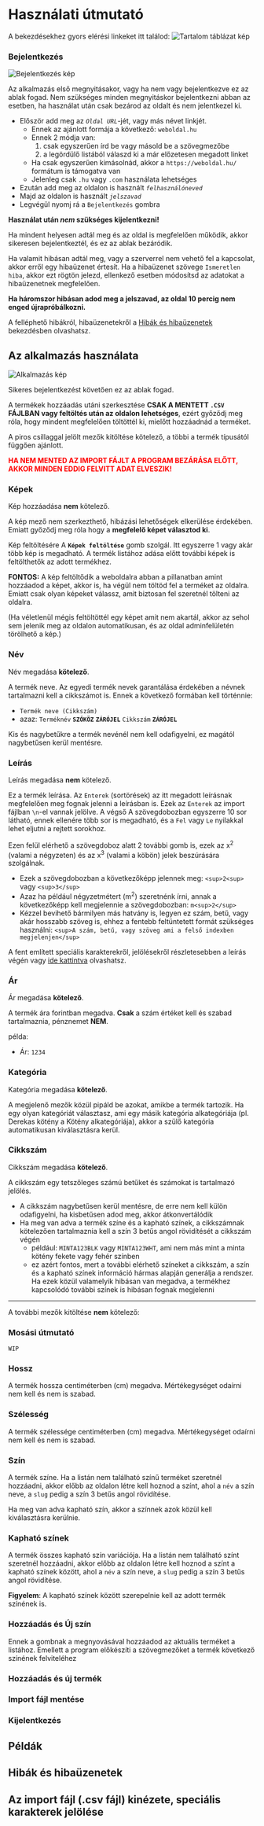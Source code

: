 # Használati útmutató

A bekezdésekhez gyors elérési linkeket itt találod:
![Tartalom táblázat kép](https://github.com/dhemeira/kotenyek-import/blob/master/readme_images/tableofcontents.png?raw=true)

### Bejelentkezés

![Bejelentkezés kép](https://github.com/dhemeira/kotenyek-import/blob/master/readme_images/bejelentkezes.png?raw=true)

Az alkalmazás első megnyitásakor, vagy ha nem vagy bejelentkezve ez az ablak fogad.
Nem szükséges minden megnyitáskor bejelentkezni abban az esetben, ha használat után csak bezárod az oldalt és nem jelentkezel ki.

- Először add meg az _`Oldal URL`_-jét, vagy más névet linkjét.
  - Ennek az ajánlott formája a következő: `weboldal.hu`
  - Ennek 2 módja van:
    <ol type="1">
      <li>csak egyszerűen írd be vagy másold be a szövegmezőbe</li>
      <li>a legördülő listából válaszd ki a már előzetesen megadott linket</li>
    </ol>
  - Ha csak egyszerűen kimásolnád, akkor a `https://weboldal.hu/` formátum is támogatva van
  - Jelenleg csak `.hu` vagy `.com` használata lehetséges
- Ezután add meg az oldalon is használt _`felhasználóneved`_
- Majd az oldalon is használt _`jelszavad`_
- Legvégül nyomj rá a `Bejelentkezés` gombra

**Használat után _nem_ szükséges kijelentkezni!**

Ha mindent helyesen adtál meg és az oldal is megfelelően működik, akkor sikeresen bejelentkeztél, és ez az ablak bezáródik.

Ha valamit hibásan adtál meg, vagy a szerverrel nem vehető fel a kapcsolat, akkor erről egy hibaüzenet értesít. Ha a hibaüzenet szövege `Ismeretlen hiba`, akkor ezt rögtön jelezd, ellenkező esetben módosítsd az adatokat a hibaüzenetnek megfelelően.

**Ha háromszor hibásan adod meg a jelszavad, az oldal 10 percig nem enged újrapróbálkozni.**

A felléphető hibákról, hibaüzenetekről a [Hibák és hibaüzenetek](#hibák-és-hibaüzenetek) bekezdésben olvashatsz.

## Az alkalmazás használata

![Alkalmazás kép](https://github.com/dhemeira/kotenyek-import/blob/master/readme_images/alkalmazas.png?raw=true)

Sikeres bejelentkezést követően ez az ablak fogad.

A termékek hozzáadás utáni szerkesztése **CSAK A MENTETT `.CSV` FÁJLBAN vagy feltöltés után az oldalon lehetséges**, ezért győződj meg róla, hogy mindent megfelelően töltöttél ki, mielőtt hozzáadnád a terméket.

A piros csillaggal jelölt mezők kitöltése kötelező, a többi a termék típusától függően ajánlott.

<b style="color:red">
HA NEM MENTED AZ IMPORT FÁJLT A PROGRAM BEZÁRÁSA ELŐTT, AKKOR MINDEN EDDIG FELVITT ADAT ELVESZIK!
</b>

### Képek

Kép hozzáadása **nem** kötelező.

A kép mező nem szerkezthető, hibázási lehetőségek elkerülése érdekében. Emiatt győződj meg róla hogy a **megfelelő képet választod ki**.

Kép feltöltésére A **`Képek feltöltése`** gomb szolgál. Itt egyszerre 1 vagy akár több kép is megadható. A termék listához adása előtt további képek is feltölthetők az adott termékhez.

**FONTOS:** A kép feltöltődik a weboldalra abban a pillanatban amint hozzáadod a képet, akkor is, ha végül nem töltöd fel a terméket az oldalra. Emiatt csak olyan képeket válassz, amit biztosan fel szeretnél tölteni az oldalra.

(Ha véletlenül mégis feltöltöttél egy képet amit nem akartál, akkor az sehol sem jelenik meg az oldalon automatikusan, és az oldal adminfelületén törölhető a kép.)

### Név

Név megadása **kötelező**.

A termék neve. Az egyedi termék nevek garantálása érdekében a névnek tartalmazni kell a cikkszámot is. Ennek a következő formában kell történnie:

- `Termék neve (Cikkszám)`
- azaz: `Terméknév` **`SZÓKÖZ`** **`ZÁRÓJEL`** `Cikkszám` **`ZÁRÓJEL`**

Kis és nagybetűkre a termék nevénél nem kell odafigyelni, ez magától nagybetűsen kerül mentésre.

### Leírás

Leírás megadása **nem** kötelező.

Ez a termék leírása. Az `Enterek` (sortörések) az itt megadott leírásnak megfelelően meg fognak jelenni a leírásban is. Ezek az `Enterek` az import fájlban `\n`-el vannak jelölve. A végső A szövegdobozban egyszerre 10 sor látható, ennek ellenére több sor is megadható, és a `Fel` vagy `Le` nyilakkal lehet eljutni a rejtett sorokhoz.

Ezen felül elérhető a szövegdoboz alatt 2 további gomb is, ezek az x<sup>2</sup> (valami a négyzeten) és az x<sup>3</sup> (valami a köbön) jelek beszúrására szolgálnak.

- Ezek a szövegdobozban a következőképp jelennek meg: `<sup>2<sup>` vagy `<sup>3</sup>`
- Azaz ha például négyzetmétert (m<sup>2</sup>) szeretnénk írni, annak a következőképp kell megjelennie a szövegdobozban: `m<sup>2</sup>`
- Kézzel bevihető bármilyen más hatvány is, legyen ez szám, betű, vagy akár hosszabb szöveg is, ehhez a fentebb feltüntetett formát szükséges használni: `<sup>A szám, betű, vagy szöveg ami a felső indexben megjelenjen</sup>`

A fent említett speciális karakterekről, jelölésekről részletesebben a leírás végén vagy [ide kattintva](#az-import-fájl-csv-fájl-kinézete-speciális-karakterek-jelölése) olvashatsz.

### Ár

Ár megadása **kötelező**.

A termék ára forintban megadva. **Csak** a szám értéket kell és szabad tartalmaznia, pénznemet **NEM**.

példa:

- Ár: `1234`

### Kategória

Kategória megadása **kötelező**.

A megjelenő mezők közül pipáld be azokat, amikbe a termék tartozik.
Ha egy olyan kategóriát választasz, ami egy másik kategória alkategóriája (pl. Derekas kötény a Kötény alkategóriája), akkor a szülő kategória automatikusan kiválasztásra kerül.

### Cikkszám

Cikkszám megadása **kötelező**.

A cikkszám egy tetszőleges számú betűket és számokat is tartalmazó jelölés.

- A cikkszám nagybetűsen kerül mentésre, de erre nem kell külön odafigyelni, ha kisbetűsen adod meg, akkor átkonvertálódik
- Ha meg van adva a termék színe és a kapható színek, a cikkszámnak kötelezően tartalmaznia kell a szín 3 betűs angol rövidítését a cikkszám végén
  - például: `MINTA123BLK` vagy `MINTA123WHT`, ami nem más mint a minta kötény fekete vagy fehér színben
  - ez azért fontos, mert a további elérhető színeket a cikkszám, a szín és a kapható színek információ hármas alapján generálja a rendszer. Ha ezek közül valamelyik hibásan van megadva, a termékhez kapcsolódó további színek is hibásan fognak megjelenni

---

A további mezők kitöltése **nem** kötelező:

### Mosási útmutató

`WIP`

### Hossz

A termék hossza centiméterben (cm) megadva. Mértékegységet odaírni nem kell és nem is szabad.

### Szélesség

A termék szélessége centiméterben (cm) megadva. Mértékegységet odaírni nem kell és nem is szabad.

### Szín

A termék színe. Ha a listán nem található színű terméket szeretnél hozzáadni, akkor előbb az oldalon létre kell hoznod a színt, ahol a `név` a szín neve, a `slug` pedig a szín 3 betűs angol rövidítése.

Ha meg van adva kapható szín, akkor a színnek azok közül kell kiválasztásra kerülnie.

### Kapható színek

A termék összes kapható szín variációja. Ha a listán nem található színt szeretnél hozzáadni, akkor előbb az oldalon létre kell hoznod a színt a kapható színek között, ahol a `név` a szín neve, a `slug` pedig a szín 3 betűs angol rövidítése.

**Figyelem**: A kapható színek között szerepelnie kell az adott termék színének is.

### Hozzáadás és Új szín

Ennek a gombnak a megnyovásával hozzáadod az aktuális terméket a listához. Emellett a program előkészíti a szövegmezőket a termék következő színének felviteléhez

### Hozzáadás és új termék

### Import fájl mentése

### Kijelentkezés

## Példák

## Hibák és hibaüzenetek

## Az import fájl (.csv fájl) kinézete, speciális karakterek jelölése
